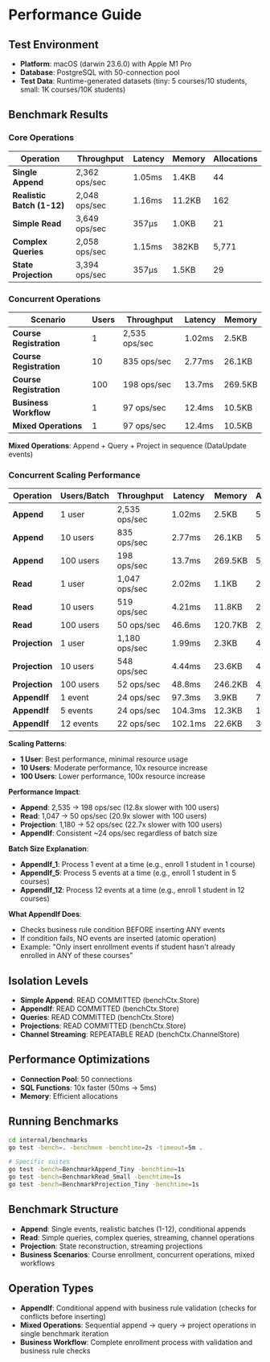 # Performance Guide

## Test Environment
- **Platform**: macOS (darwin 23.6.0) with Apple M1 Pro
- **Database**: PostgreSQL with 50-connection pool
- **Test Data**: Runtime-generated datasets (tiny: 5 courses/10 students, small: 1K courses/10K students)

## Benchmark Results

### Core Operations

| Operation | Throughput | Latency | Memory | Allocations |
|-----------|------------|---------|---------|-------------|
| **Single Append** | 2,362 ops/sec | 1.05ms | 1.4KB | 44 |
| **Realistic Batch (1-12)** | 2,048 ops/sec | 1.16ms | 11.2KB | 162 |
| **Simple Read** | 3,649 ops/sec | 357μs | 1.0KB | 21 |
| **Complex Queries** | 2,058 ops/sec | 1.15ms | 382KB | 5,771 |
| **State Projection** | 3,394 ops/sec | 357μs | 1.5KB | 29 |

### Concurrent Operations

| Scenario | Users | Throughput | Latency | Memory |
|----------|-------|------------|---------|---------|
| **Course Registration** | 1 | 2,535 ops/sec | 1.02ms | 2.5KB |
| **Course Registration** | 10 | 835 ops/sec | 2.77ms | 26.1KB |
| **Course Registration** | 100 | 198 ops/sec | 13.7ms | 269.5KB |
| **Business Workflow** | 1 | 97 ops/sec | 12.4ms | 10.5KB |
| **Mixed Operations** | 1 | 97 ops/sec | 12.4ms | 10.5KB |

**Mixed Operations**: Append + Query + Project in sequence (DataUpdate events)

### Concurrent Scaling Performance

| Operation | Users/Batch | Throughput | Latency | Memory | Allocations |
|-----------|-------------|------------|---------|---------|-------------|
| **Append** | 1 user | 2,535 ops/sec | 1.02ms | 2.5KB | 51 |
| **Append** | 10 users | 835 ops/sec | 2.77ms | 26.1KB | 530 |
| **Append** | 100 users | 198 ops/sec | 13.7ms | 269.5KB | 5,543 |
| **Read** | 1 user | 1,047 ops/sec | 2.02ms | 1.1KB | 25 |
| **Read** | 10 users | 519 ops/sec | 4.21ms | 11.8KB | 270 |
| **Read** | 100 users | 50 ops/sec | 46.6ms | 120.7KB | 2,853 |
| **Projection** | 1 user | 1,180 ops/sec | 1.99ms | 2.3KB | 45 |
| **Projection** | 10 users | 548 ops/sec | 4.44ms | 23.6KB | 470 |
| **Projection** | 100 users | 52 ops/sec | 48.8ms | 246.2KB | 4,855 |
| **AppendIf** | 1 event | 24 ops/sec | 97.3ms | 3.9KB | 79 |
| **AppendIf** | 5 events | 24 ops/sec | 104.3ms | 12.3KB | 164 |
| **AppendIf** | 12 events | 22 ops/sec | 102.1ms | 22.6KB | 308 |

**Scaling Patterns**:
- **1 User**: Best performance, minimal resource usage
- **10 Users**: Moderate performance, 10x resource increase
- **100 Users**: Lower performance, 100x resource increase

**Performance Impact**:
- **Append**: 2,535 → 198 ops/sec (12.8x slower with 100 users)
- **Read**: 1,047 → 50 ops/sec (20.9x slower with 100 users)  
- **Projection**: 1,180 → 52 ops/sec (22.7x slower with 100 users)
- **AppendIf**: Consistent ~24 ops/sec regardless of batch size

**Batch Size Explanation**:
- **AppendIf_1**: Process 1 event at a time (e.g., enroll 1 student in 1 course)
- **AppendIf_5**: Process 5 events at a time (e.g., enroll 1 student in 5 courses)  
- **AppendIf_12**: Process 12 events at a time (e.g., enroll 1 student in 12 courses)

**What AppendIf Does**: 
- Checks business rule condition BEFORE inserting ANY events
- If condition fails, NO events are inserted (atomic operation)
- Example: "Only insert enrollment events if student hasn't already enrolled in ANY of these courses"

## Isolation Levels

- **Simple Append**: READ COMMITTED (benchCtx.Store)
- **AppendIf**: READ COMMITTED (benchCtx.Store)
- **Queries**: READ COMMITTED (benchCtx.Store)
- **Projections**: READ COMMITTED (benchCtx.Store)
- **Channel Streaming**: REPEATABLE READ (benchCtx.ChannelStore)

## Performance Optimizations

- **Connection Pool**: 50 connections
- **SQL Functions**: 10x faster (50ms → 5ms)
- **Memory**: Efficient allocations

## Running Benchmarks

```bash
cd internal/benchmarks
go test -bench=. -benchmem -benchtime=2s -timeout=5m .

# Specific suites
go test -bench=BenchmarkAppend_Tiny -benchtime=1s
go test -bench=BenchmarkRead_Small -benchtime=1s
go test -bench=BenchmarkProjection_Tiny -benchtime=1s
```

## Benchmark Structure

- **Append**: Single events, realistic batches (1-12), conditional appends
- **Read**: Simple queries, complex queries, streaming, channel operations
- **Projection**: State reconstruction, streaming projections
- **Business Scenarios**: Course enrollment, concurrent operations, mixed workflows

## Operation Types

- **AppendIf**: Conditional append with business rule validation (checks for conflicts before inserting)
- **Mixed Operations**: Sequential append → query → project operations in single benchmark iteration
- **Business Workflow**: Complete enrollment process with validation and business rule checks
